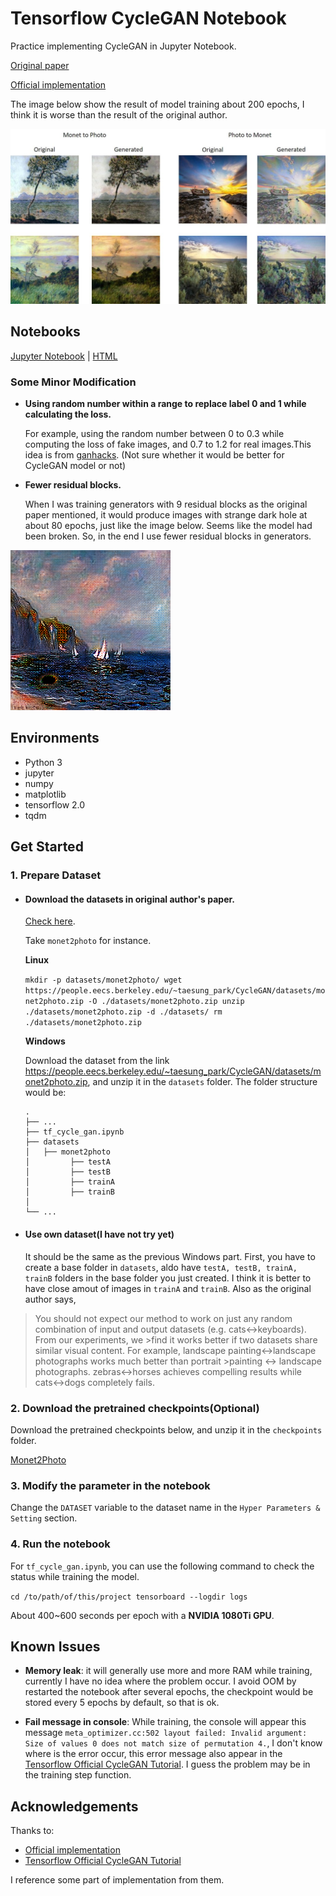 Tensorflow CycleGAN Notebook
=================

Practice implementing CycleGAN in Jupyter Notebook.

[Original paper](https://arxiv.org/pdf/1703.10593.pdf)

[Official implementation](https://github.com/junyanz/pytorch-CycleGAN-and-pix2pix)

The image below show the result of model training about 200 epochs, I think it is worse than the result of the original author.

![Result](./notebook_images/result.jpg)

## Notebooks

[Jupyter Notebook](./tf_cycle_gan.ipynb) | [HTML](./tf_cycle_gan.html)

### Some Minor Modification

* **Using random number within a range to replace label 0 and 1 while calculating the loss.**

    For example, using the random number between 0 to 0.3 while computing the loss of fake images, and 0.7 to 1.2 for real images.This idea is from [ganhacks](https://github.com/soumith/ganhacks). (Not sure whether it would be better for CycleGAN model or not)
    

* **Fewer residual blocks.**

    When I was training generators with 9 residual blocks as the original paper mentioned, it would produce images with strange dark hole at about 80 epochs, just like the image below. Seems like the model had been broken. So, in the end I use fewer residual blocks in generators.
    
![Fail](./notebook_images/fail.png)

## Environments

* Python 3
* jupyter
* numpy
* matplotlib
* tensorflow 2.0
* tqdm

## Get Started

### 1. Prepare Dataset

* #### Download the datasets in original author's paper.

    [Check here](https://github.com/junyanz/pytorch-CycleGAN-and-pix2pix/blob/master/docs/datasets.md).

    Take `monet2photo` for instance.

    **Linux**

    `
   mkdir -p datasets/monet2photo/
   wget https://people.eecs.berkeley.edu/~taesung_park/CycleGAN/datasets/monet2photo.zip -O ./datasets/monet2photo.zip
   unzip ./datasets/monet2photo.zip -d ./datasets/
   rm ./datasets/monet2photo.zip
    `

    **Windows**

    Download the dataset from the link https://people.eecs.berkeley.edu/~taesung_park/CycleGAN/datasets/monet2photo.zip, and unzip it in the `datasets` folder. The folder structure would be:
    ```
    .
    ├── ...
    ├── tf_cycle_gan.ipynb
    ├── datasets
    │   ├── monet2photo
    │         ├── testA
    │         ├── testB
    │         ├── trainA
    │         ├── trainB
    │
    └── ...
    ```
* #### Use own dataset(I have not try yet)

   It should be the same as the previous Windows part. First, you have to create a base folder in `datasets`, aldo have `testA, testB, trainA, trainB` folders in the base folder you just created. I think it is better to have close amout of images in `trainA` and `trainB`. Also as the original author says, 
>You should not expect our method to work on just any random combination of input and output datasets (e.g. cats<->keyboards). From our experiments, we >find it works better if two datasets share similar visual content. For example, landscape painting<->landscape photographs works much better than portrait >painting <-> landscape photographs. zebras<->horses achieves compelling results while cats<->dogs completely fails.

### 2. Download the pretrained checkpoints(Optional)

Download the pretrained checkpoints below, and unzip it in the `checkpoints` folder.

[Monet2Photo](https://drive.google.com/open?id=1Kyij9Drq6Iyc3SSF-InpyfzQrFDP54yO)

### 3. Modify the parameter in the notebook

Change the `DATASET` variable to the dataset name in the `Hyper Parameters & Setting` section.

### 4. Run the notebook

For `tf_cycle_gan.ipynb`, you can use the following command to check the status while training the model.

`
cd /to/path/of/this/project
tensorboard --logdir logs
`

About 400~600 seconds per epoch with a **NVIDIA 1080Ti GPU**.

## Known Issues

* **Memory leak**: it will generally use more and more RAM while training, currently I have no idea where the problem occur. I avoid OOM by restarted the notebook after several epochs, the checkpoint would be stored every 5 epochs by default, so that is ok.

* **Fail message in console**: While training, the console will appear this message `meta_optimizer.cc:502 layout failed: Invalid argument: Size of values 0 does not match size of permutation 4.`, I don't know where is the error occur, this error message also appear in the [Tensorflow Official CycleGAN Tutorial](https://www.tensorflow.org/tutorials/generative/cyclegan). I guess the problem may be in the training step function.

## Acknowledgements

Thanks to:

* [Official implementation](https://github.com/junyanz/pytorch-CycleGAN-and-pix2pix)
* [Tensorflow Official CycleGAN Tutorial](https://www.tensorflow.org/tutorials/generative/cyclegan)

I reference some part of implementation from them.